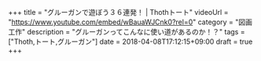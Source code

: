 +++
title =  "グルーガンで遊ぼう３６連発！ | Thothトート"
videoUrl = "https://www.youtube.com/embed/wBauaWJCnk0?rel=0"
category = "図画工作"
description = "グルーガンってこんなに使い道があるのか！？"
tags = ["Thoth,トート,グルーガン"]
date = 2018-04-08T17:12:15+09:00
draft = true
+++

